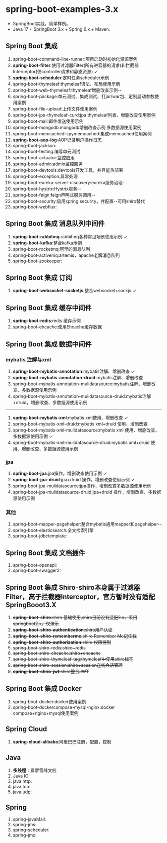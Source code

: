 # spring-boot-examples-3.x

* SpringBoot实践，简单样例。
* Java 17 + SpringBoot 3.x + Spring 6.x + Maven.

## Spring Boot 集成

1. spring-boot-command-line-runner:项目启动时初始化资源案例
2. **spring-boot-filter**:使用过滤器Filter(所有进容器的请求)和拦截器Interceptor(仅controller请求和静态资源) ✓
3. **spring-boot-scheduler**:定时任务scheduler示例
4. spring-boot-thymeleaf:thymeleaf语法、布局使用示例
5. spring-boot-web-thymeleaf:thymeleaf增删改查示例--
6. spring-boot-package:单元测试、集成测试、打jar/war包、定制启动参数使用案例
7. spring-boot-file-upload:上传文件使用案例
8. spring-boot-jpa-thymeleaf-curd:jpa thymeleaf列表、增删改查使用案例
9. spring-boot-mail:邮件发送使用示例
10. spring-boot-mongodb:mongodb增删改查示例 多数据源使用案例
11. spring-boot-memcached-spymemcached:集成memcached使用案例
12. **spring-boot-aop-log**:AOP记录用户操作日志
13. spring-boot-jackson:
14. spring-boot-testing:编写单元测试
15. spring-boot-actuator:监控应用
16. spring-boot-admin:admin监控服务
17. spring-boot-devtools:devtools开发工具，并且能热部署
18. spring-boot-exception:异常处理
19. spring-boot-eureka-server-discovery:eureka服务治理-
20. spring-boot-hystrix:Hystrix服务--
21. spring-boot-feign:feign声明式服务调用--
22. spring-boot-security:启用spring security，并配置--可用shiro替代
23. spring-boot-webflux:

## Spring Boot 集成 消息队列中间件

1. **spring-boot-rabbitmq**:rabbitmq各种常见场景使用示例 ✓
2. **spring-boot-kafka**:整合kafka示例
3. spring-boot-rocketmq:阿里的消息队列
4. spring-boot-activemq:artemis，apache老牌消息队列
5. spring-boot-zookeeper:

## Spring Boot 集成 订阅

1. **spring-boot-websocket-socketjs**:整合websocket+sockjs ✓

## Spring Boot 集成 缓存中间件

1. **spring-boot-redis**:redis 缓存示例
2. spring-boot-ehcache:使用Ehcache缓存数据

## Spring Boot 集成 数据中间件

### mybatis 注解与xml

1. **spring-boot-mybatis-annotation**:mybatis注解、增删改查 ✓
2. **spring-boot-mybatis-annotation-druid**:mybatis注解、增删改查
3. spring-boot-mybatis-annotation-mulidatasource:mybatis注解、增删改查、多数据源使用示例
4. spring-boot-mybatis-annotation-mulidatasource-druid:mybatis注解+druid，增删改查、多数据源使用示例

---

1. **spring-boot-mybatis-xml**:mybatis xml使用、增删改查 ✓
2. spring-boot-mybatis-xml-druid:mybatis xml+druid 使用、增删改查
3. spring-boot-mybatis-xml-mulidatasource:mybatis xml 使用、增删改查、多数据源使用示例 ✓
4. spring-boot-mybatis-xml-mulidatasource-druid:mybatis xml+druid 使用、增删改查、多数据源使用示例

### jpa

1. **spring-boot-jpa**:jpa操作，增删改查使用示例 ✓
2. **spring-boot-jpa-druid**:jpa+druid 操作，增删改查使用示例 ✓
2. spring-boot-jpa-mulidatasource:jpa操作，增删改查多数据源使用示例
3. spring-boot-jpa-mulidatasource-druid:jpa+druid 操作，增删改查、多数据源使用示例

### 其他

1. spring-boot-mapper-pagehelper:整合mybatis通用mapper和pagehelper--
2. spring-boot-elasticsearch:全文检索引擎
3. spring-boot-jdbctemplate:

## Spring Boot 集成 文档插件

1. spring-boot-openapi:
2. spring-boot-swagger2:

## Spring Boot 集成 Shiro-shiro本身属于过滤器Filter，高于拦截器Interceptor，官方暂时没有适配SpringBooot3.X

1. ~~**spring-boot-shiro**:shiro 基础使用,shiro目前没有适配3.x，采用springboot2.x，仅演示~~
2. ~~**spring-boot-shiro-authentication**:shiro用户认证~~
2. ~~**spring-boot-shiro-rememberme**:shiro Remember Me记住我~~
3. ~~**spring-boot-shiro-authorization**:shiro 权限控制~~
4. ~~spring-boot-shiro-redis:shiro+redis~~
5. ~~spring-boot-shiro-ehcache:shiro+ehcache~~
6. ~~spring-boot-shiro-thymeleaf-tag:thymeleaf中使用shiro标签~~
7. ~~spring-boot-shiro-session:shiro+session在线会话管理~~
2. ~~**spring-boot-shiro-jwt**:shiro整合JWT~~

## Spring Boot 集成 Docker

1. spring-boot-docker:docker使用案例
2. spring-boot-dockercompose-mysql-nginx:docker compose+nginx+mysql使用案例

## Spring Cloud

1. **spring-cloud-alibaba**:阿里巴巴注册，配置，控制

## Java

1. **多线程**：看廖雪峰文档
2. Java IO:
3. java http:
4. java tcp:
5. java udp:

## Spring

1. spring-javaMail:
2. spring-jms:
3. spring-scheduler:
4. spring-jmx:



